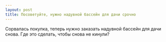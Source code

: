 ```yaml
---
layout: post 
title: Посоветуйте, нужно надувной бассейн для дачи срочно 
--- 
```

Сорвалась покупка, теперь нужно заказать надувной бассейн для дачи снова. Где это сделать, чтобы снова не кинули?